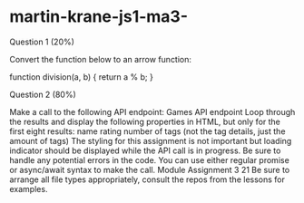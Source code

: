 # martin-krane-js1-ma3-

Question 1 (20%)

Convert the function below to an arrow function:

function division(a, b) {
return a % b;
}



Question 2 (80%)


Make a call to the following API endpoint: Games API endpoint
Loop through the results and display the following properties in
HTML, but only for the first eight results:
name
rating
number of tags (not the tag details, just the amount of tags)
The styling for this assignment is not important but loading
indicator should be displayed while the API call is in progress.
Be sure to handle any potential errors in the code.
You can use either regular promise or async/await syntax to
make the call.
Module Assignment 3
21
Be sure to arrange all file types appropriately, consult the repos
from the lessons for examples.
